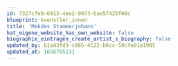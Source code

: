 ```yaml
---
id: 7327cfe9-6913-4ee2-9973-bae5f425f60c
blueprint: kuenstler_innen
title: 'Mekdes Stammerjohann'
hat_eigene_website_has_own_website: false
biographie_eintragen_create_artist_s_biography: false
updated_by: b1a43fd3-c865-4122-b6cc-50cfa81a1985
updated_at: 1656705131
---
```

